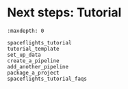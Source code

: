 # Next steps: Tutorial

```{toctree}
:maxdepth: 0

spaceflights_tutorial
tutorial_template
set_up_data
create_a_pipeline
add_another_pipeline
package_a_project
spaceflights_tutorial_faqs
```
